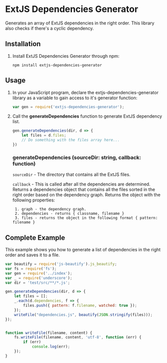 # ExtJS Dependencies Generator
Generates an array of ExtJS dependencies in the right order. This library also checks if there's a cyclic dependency.

## Installation
1. Install ExtJS Dependencies Generator through npm:
    ```
    npm install extjs-dependencies-generator
    ```
## Usage
1. In your JavaScript program, declare the extjs-dependencies-generator library as a variable to gain access to it's generator function:
    ```javascript
    var gen = require('extjs-dependencies-generator');
    ```
2. Call the **generateDependencies** function to generate ExtJS dependency list.
    ```javascript
    gen.generateDependencies(dir, d => {
        let files = d.files;
        // Do something with the files array here...    
    })
    ```
    ### generateDependencies (sourceDir: string, callback: function)
    `sourceDir` - The directory that contains all the ExtJS files.

    `callback` - This is called after all the dependencies are determined. Returns a dependencies object that contains all the files sorted in the right order based on the dependency graph. Returns the object with the following properties:
        
        1. graph - the dependency graph.
        2. dependencies - returns { classname, filename }
        3. files - returns the object in the following format { pattern: filename }

## Complete Example
This example shows you how to generate a list of dependencies in the right order and saves it to a file.
```javascript
var beautify = require('js-beautify').js_beautify;
var fs = require('fs');
var gen = require('../index');
var _ = require('underscore');
var dir = 'test/src/**/*.js';

gen.generateDependencies(dir, d => {
    let files = [];
    _.each(d.dependencies, f => {
        files.push({ pattern: f.filename, watched: true });
    });
    writeFile("dependencies.js", beautify(JSON.stringify(files)));
});


function writeFile(filename, content) {
    fs.writeFile(filename, content, 'utf-8', function (err) {
        if (err)
            console.log(err);
    });
}
```